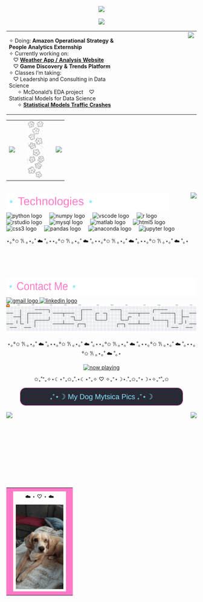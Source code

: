 <p align="center">
  <img src="https://capsule-render.vercel.app/api?type=soft&height=120&text=I'm%20Emma%20🌸&fontAlign=50&fontSize=40&color=FBB6CE&fontColor=1A1B27&animation=twinkling&desc=Data%20science%20•%20Physics%20•%20Sustainability&descAlign=50&descAlignY=75" />
</p>

<p align="center">
  <img src="https://readme-typing-svg.demolab.com?font=Nunito&size=24&pause=500&center=true&vCenter=true&width=650&lines=Hi+%F0%9F%91%8B;About+Me+%26+What+I+am+Working+on+Below;Data+Science+%E2%9C%A8+Modeling+%E2%9C%A8+Fun+Projects;Python+%7C+R+%7C+HTML+%7C+CSS;Based+in+Texas+%F0%9F%8C%B5;puppy+pics+at+the+end+%F0%9F%AB%A2%F0%9F%90%B6+%E2%8B%86%E2%81%BA%E2%82%8A" />

<div align="center">
  <table>
    <tr>
      <td valign="top" width="60%">
      <p>
        ✧ Doing: <b>Amazon Operational Strategy & People Analytics Externship</b><br>
        ✧ Currently working on: <br>
        &nbsp;&nbsp;&nbsp;♡ <a href="https://github.com/emmaluciae/Weather-Analysis-Site" target="_blank"><b>Weather App / Analysis Website</b></a><br>
        &nbsp;&nbsp;&nbsp;♡ <b>Game Discovery & Trends Platform</b><br>
        ✧ Classes I’m taking:<br>
        &nbsp;&nbsp;&nbsp;♡ Leadership and Consulting in Data Science<br>
         &nbsp;&nbsp;&nbsp;&nbsp;&nbsp;&nbsp;✧ McDonald’s EDA project
        &nbsp;&nbsp;&nbsp;♡ Statistical Models for Data Science<br>
        &nbsp;&nbsp;&nbsp;&nbsp;&nbsp;&nbsp;✧ <a href="https://github.com/emmaluciae/Statistical-Models-Traffic-Crashes" target="_blank"><b>Statistical Models Traffic Crashes</b></a><br>
      </p>
      </td>
      <td valign="top" width="40%" align="right">
        <img src="https://streak-stats.demolab.com?user=emmaluciae&theme=dracula&hide_border=true" height="150" />
      </td>
    </tr>
  </table>
</div>

<table align="center">
  <tr>
    <td><img src="https://github-readme-stats.vercel.app/api?username=emmaluciae&show_icons=true&theme=dracula&hide_border=false" height="150" /></td>
    <td width="80" align="center"><img src="./assets/dividero.gif?v=1" height="150" /></td>
    <td><img src="https://github-readme-stats.vercel.app/api/top-langs?username=emmaluciae&layout=compact&langs_count=5&theme=dracula&hide_border=false" height="150" /></td>
  </tr>
</table>

<br clear="both">

<img align="right" height="225" src="https://i.postimg.cc/zX2qj53D/572fbf507afa542c48e10b122d0b5cca.gif" />

<td align="left"><img src="./assets/technologies-pink.svg?v=4" height="50"></td>

<div align="left">
  <img src="https://cdn.jsdelivr.net/gh/devicons/devicon/icons/python/python-original.svg" height="30" alt="python logo" />
  <img width="12" />
  <img src="https://cdn.jsdelivr.net/gh/devicons/devicon/icons/numpy/numpy-original.svg" height="30" alt="numpy logo" />
  <img width="12" />
  <img src="https://cdn.jsdelivr.net/gh/devicons/devicon/icons/vscode/vscode-original.svg" height="30" alt="vscode logo" />
  <img width="12" />
  <img src="https://cdn.jsdelivr.net/gh/devicons/devicon/icons/r/r-original.svg" height="30" alt="r logo" />
  <img width="12" />
  <img src="https://cdn.jsdelivr.net/gh/devicons/devicon/icons/rstudio/rstudio-original.svg" height="30" alt="rstudio logo" />
  <img width="12" />
  <img src="https://cdn.jsdelivr.net/gh/devicons/devicon/icons/mysql/mysql-original.svg" height="30" alt="mysql logo" />
  <img width="12" />
  <img src="https://cdn.jsdelivr.net/gh/devicons/devicon/icons/matlab/matlab-original.svg" height="30" alt="matlab logo" />
  <img width="12" />
  <img src="https://cdn.jsdelivr.net/gh/devicons/devicon/icons/html5/html5-original.svg" height="30" alt="html5 logo" />
  <img width="12" />
  <img src="https://cdn.jsdelivr.net/gh/devicons/devicon/icons/css3/css3-original.svg" height="30" alt="css3 logo" />
  <img width="12" />
  <img src="https://cdn.jsdelivr.net/gh/devicons/devicon/icons/pandas/pandas-original.svg" height="30" alt="pandas logo" />
  <img width="12" />
  <img src="https://cdn.jsdelivr.net/gh/devicons/devicon/icons/anaconda/anaconda-original.svg" height="30" alt="anaconda logo" />
  <img width="12" />
  <img src="https://cdn.jsdelivr.net/gh/devicons/devicon/icons/jupyter/jupyter-original.svg" height="30" alt="jupyter logo" />
</div>

<p align="left">⋆｡°✩ 𐙚 ｡⋆｡˚ ☁️ ˚｡⋆⋆｡°✩ 𐙚 ｡⋆｡˚ ☁️ ˚｡⋆⋆｡°✩ 𐙚 ｡⋆｡˚ ☁️ ˚｡⋆⋆｡°✩ 𐙚 ｡⋆｡˚ ☁️ ˚｡⋆</p>

<td align="left"><img src="./assets/contacto-pink.svg?v=1" height="50"></td>

<div align="left">
  <a href="mailto:emmaluciaelizondo@gmail.com" target="_blank">
    <img src="https://img.shields.io/static/v1?message=Gmail&logo=gmail&label=&color=D14836&logoColor=white&labelColor=&style=for-the-badge" height="35" alt="gmail logo" />
  </a>
  <a href="https://www.linkedin.com/in/emmalucia-elizondo-a084a823b/" target="_blank">
    <img src="https://img.shields.io/static/v1?message=LinkedIn&logo=linkedin&label=&color=0077B5&logoColor=white&labelColor=&style=for-the-badge" height="35" alt="linkedin logo" />
  </a>
</div>

<picture>
  <source media="(prefers-color-scheme: dark)" srcset="https://raw.githubusercontent.com/emmaluciae/emmaluciae/output/pacman-contribution-graph-dark.svg">
  <source media="(prefers-color-scheme: light)" srcset="https://raw.githubusercontent.com/emmaluciae/emmaluciae/output/pacman-contribution-graph.svg">
  <img alt="pacman contribution graph" src="https://raw.githubusercontent.com/emmaluciae/emmaluciae/output/pacman-contribution-graph.svg">
</picture>

<br clear="both" />

<p align="center">⋆｡°✩ 𐙚 ｡⋆｡˚ ☁️ ˚｡⋆⋆｡°✩ 𐙚 ｡⋆｡˚ ☁️ ˚｡⋆⋆｡°✩ 𐙚 ｡⋆｡˚ ☁️ ˚｡⋆⋆｡°✩ 𐙚 ｡⋆｡˚ ☁️ ˚｡⋆⋆｡°✩ 𐙚 ｡⋆｡˚ ☁️ ˚｡⋆</p>

<p align="center">
  <a href="https://open.spotify.com/user/"><img src="https://novatorem.vercel.app/api/spotify" alt="now playing" /></a>
</p>

<p align="center">✩₊˚⁺₊✧⋆☾⋆⁺₊✩₊˚.⋆☾⋆⁺₊✧  ♡  ✧₊⁺⋆☽⋆.˚₊✩₊⁺⋆☽⋆✧₊⁺˚₊✩</p>
<p align="center"><img src="./assets/mystica-title.svg?v=1" height="48" alt="my widget"></p>

<img align="left" height="200" src="https://i.postimg.cc/DfBhvFrQ/c92afeacae9c8649bcf6ffd3d6d674e8.gif" />

<img align="right" height="200" src="https://i.postimg.cc/GtZmZn1Z/download.gif" />

<div align="center">
  <table align="center" cellspacing="0" cellpadding="0">
    <tr><td bgcolor="#ff79c6" colspan="3" height="4"></td></tr>
    <tr>
      <td bgcolor="#ff79c6" width="4"></td>
      <td align="center" height="28">☁️ ⋆ ♡ ⋆ ☁️ </td>
      <td bgcolor="#ff79c6" width="4"></td>
    </tr>
    <tr>
      <td bgcolor="#ff79c6" width="4"></td>
      <td><img src="https://raw.githubusercontent.com/emmaluciae/emmaluciae/output/gallery/slideshow.gif?v=1" height="224" alt="photo"></td>
      <td bgcolor="#ff79c6" width="4"></td>
    </tr>
    <tr><td bgcolor="#ff79c6" colspan="3" height="4"></td></tr>
  </table>
</div>

